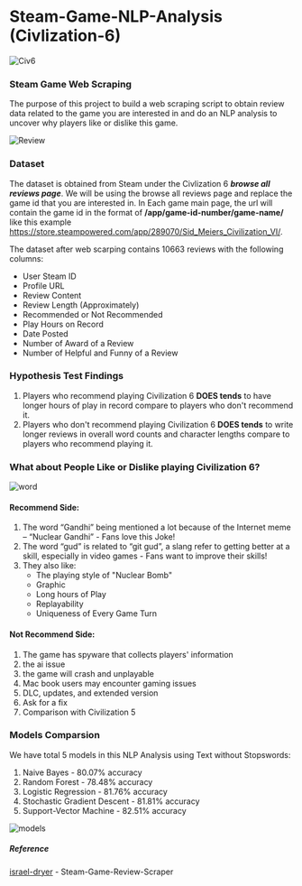 # Steam-Game-NLP-Analysis (Civlization-6)
![Civ6](https://raw.githubusercontent.com/HailinDu/Steam-Game-NLP-Analysis-Civlization-6/main/Images/Civ6.PNG)
### Steam Game Web Scraping
The purpose of this project to build a web scraping script to obtain review data related to the game you are interested in and do an NLP analysis to uncover why players like or dislike this game.


![Review](https://raw.githubusercontent.com/HailinDu/Steam-Game-NLP-Analysis-Civlization-6/main/Images/Reviews.PNG)
### Dataset
The dataset is obtained from Steam under the Civlization 6 ***browse all reviews page***. We will be using the browse all reviews page and replace the game id that you are interested in. In Each game main page, the url will contain the game id in the format of **/app/game-id-number/game-name/** like this example https://store.steampowered.com/app/289070/Sid_Meiers_Civilization_VI/.

The dataset after web scarping contains 10663 reviews with the following columns:
* User Steam ID
* Profile URL
* Review Content
* Review Length (Approximately)
* Recommended or Not Recommended
* Play Hours on Record
* Date Posted
* Number of Award of a Review
* Number of Helpful and Funny of a Review

### Hypothesis Test Findings
1. Players who recommend playing Civilization 6 **DOES tends** to have longer hours of play in record compare to players who don't recommend it.
2. Players who don't recommend playing Civilization 6 **DOES tends** to write longer reviews in overall word counts and character lengths compare to players who recommend playing it.

### What about People Like or Dislike playing Civilization 6?
![word](https://raw.githubusercontent.com/HailinDu/Steam-Game-NLP-Analysis-Civlization-6/main/Images/Words_Importance.PNG)
#### Recommend Side:
1. The word “Gandhi” being mentioned a lot because of the Internet meme – “Nuclear Gandhi” - Fans love this Joke!
2. The word “gud” is related to “git gud”, a slang refer to getting better at a skill, especially in video games - Fans want to improve their skills!
3. They also like:
     * The playing style of "Nuclear Bomb"
     * Graphic
     * Long hours of Play
     * Replayability 
     * Uniqueness of Every Game Turn
#### Not Recommend Side:
1. The game has spyware that collects players' information
2. the ai issue
3. the game will crash and unplayable
4. Mac book users may encounter gaming issues
5. DLC, updates, and extended version
6. Ask for a fix
7. Comparison with Civilization 5

### Models Comparsion 
We have total 5 models in this NLP Analysis using Text without Stopswords:
1. Naive Bayes - 80.07% accuracy 
2. Random Forest - 78.48% accuracy 
3. Logistic Regression - 81.76% accuracy 
4. Stochastic Gradient Descent - 81.81% accuracy 
5. Support-Vector Machine - 82.51% accuracy 

![models](https://raw.githubusercontent.com/HailinDu/Steam-Game-NLP-Analysis-Civlization-6/main/Images/Models.png)

##### Reference
[israel-dryer](https://github.com/israel-dryer/Steam-Game-Review-Scraper) - Steam-Game-Review-Scraper
